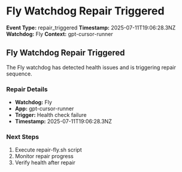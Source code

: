 # Fly Watchdog Repair Triggered

**Event Type:** repair_triggered
**Timestamp:** 2025-07-11T19:06:28.3NZ
**Watchdog:** Fly
**Context:** gpt-cursor-runner


## Fly Watchdog Repair Triggered

The Fly watchdog has detected health issues and is triggering repair sequence.

### Repair Details
- **Watchdog:** Fly
- **App:** gpt-cursor-runner
- **Trigger:** Health check failure
- **Timestamp:** 2025-07-11T19:06:28.3NZ

### Next Steps
1. Execute repair-fly.sh script
2. Monitor repair progress
3. Verify health after repair


